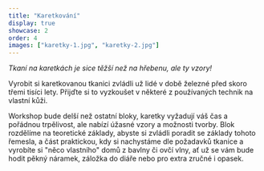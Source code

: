 ```yaml
---
title: "Karetkování"
display: true
showcase: 2
order: 4
images: ["karetky-1.jpg", "karetky-2.jpg"]
---
```


*Tkaní na karetkách je sice těžší než na hřebenu, ale ty vzory!*

Vyrobit si karetkovanou tkanici zvládli už lidé v době železné před skoro třemi tisíci lety. Přijďte si to vyzkoušet v některé z používaných technik na vlastní kůži.

Workshop bude delší než ostatní bloky, karetky vyžadují váš čas a pořádnou trpělivost, ale nabízí úžasné vzory a možnosti tvorby.
Blok rozdělíme na teoretické základy, abyste si zvládli poradit se základy tohoto řemesla, a část praktickou, kdy si nachystáme
dle požadavků tkanice a vyrobíte si "něco vlastního" domů z bavlny či ovčí vlny, ať už se vám bude hodit pěkný náramek,
záložka do diáře nebo pro extra zručné i opasek.
